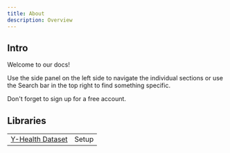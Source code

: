 ```yaml
---
title: About
description: Overview
---
```

## Intro

Welcome to our docs!

Use the side panel on the left side to navigate the individual sections or use the Search bar in the top right to find something specific.

Don't forget to sign up for a free account.


## Libraries

|                                                            |                           |
|:-----------------------------------------------------------|:--------------------------|
| [Y-Health Dataset](lab-1/README.md)                      | Setup    |